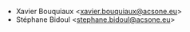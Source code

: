   - Xavier Bouquiaux \<<xavier.bouquiaux@acsone.eu>\>
  - Stéphane Bidoul \<<stephane.bidoul@acsone.eu>\>
